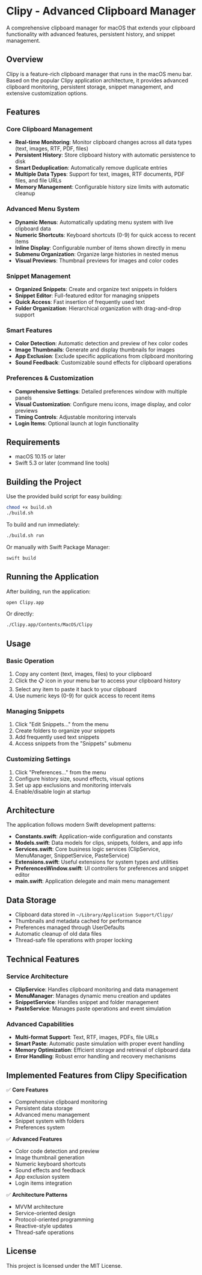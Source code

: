 # Clipy - Advanced Clipboard Manager

A comprehensive clipboard manager for macOS that extends your clipboard functionality with advanced features, persistent history, and snippet management.

## Overview

Clipy is a feature-rich clipboard manager that runs in the macOS menu bar. Based on the popular Clipy application architecture, it provides advanced clipboard monitoring, persistent storage, snippet management, and extensive customization options.

## Features

### Core Clipboard Management
- **Real-time Monitoring**: Monitor clipboard changes across all data types (text, images, RTF, PDF, files)
- **Persistent History**: Store clipboard history with automatic persistence to disk
- **Smart Deduplication**: Automatically remove duplicate entries
- **Multiple Data Types**: Support for text, images, RTF documents, PDF files, and file URLs
- **Memory Management**: Configurable history size limits with automatic cleanup

### Advanced Menu System
- **Dynamic Menus**: Automatically updating menu system with live clipboard data
- **Numeric Shortcuts**: Keyboard shortcuts (0-9) for quick access to recent items
- **Inline Display**: Configurable number of items shown directly in menu
- **Submenu Organization**: Organize large histories in nested menus
- **Visual Previews**: Thumbnail previews for images and color codes

### Snippet Management
- **Organized Snippets**: Create and organize text snippets in folders
- **Snippet Editor**: Full-featured editor for managing snippets
- **Quick Access**: Fast insertion of frequently used text
- **Folder Organization**: Hierarchical organization with drag-and-drop support

### Smart Features
- **Color Detection**: Automatic detection and preview of hex color codes
- **Image Thumbnails**: Generate and display thumbnails for images
- **App Exclusion**: Exclude specific applications from clipboard monitoring
- **Sound Feedback**: Customizable sound effects for clipboard operations

### Preferences & Customization
- **Comprehensive Settings**: Detailed preferences window with multiple panels
- **Visual Customization**: Configure menu icons, image display, and color previews
- **Timing Controls**: Adjustable monitoring intervals
- **Login Items**: Optional launch at login functionality

## Requirements

- macOS 10.15 or later
- Swift 5.3 or later (command line tools)

## Building the Project

Use the provided build script for easy building:

```bash
chmod +x build.sh
./build.sh
```

To build and run immediately:
```bash
./build.sh run
```

Or manually with Swift Package Manager:
```bash
swift build
```

## Running the Application

After building, run the application:
```bash
open Clipy.app
```

Or directly:
```bash
./Clipy.app/Contents/MacOS/Clipy
```

## Usage

### Basic Operation
1. Copy any content (text, images, files) to your clipboard
2. Click the 📋 icon in your menu bar to access your clipboard history
3. Select any item to paste it back to your clipboard
4. Use numeric keys (0-9) for quick access to recent items

### Managing Snippets
1. Click "Edit Snippets..." from the menu
2. Create folders to organize your snippets
3. Add frequently used text snippets
4. Access snippets from the "Snippets" submenu

### Customizing Settings
1. Click "Preferences..." from the menu
2. Configure history size, sound effects, visual options
3. Set up app exclusions and monitoring intervals
4. Enable/disable login at startup

## Architecture

The application follows modern Swift development patterns:

- **Constants.swift**: Application-wide configuration and constants
- **Models.swift**: Data models for clips, snippets, folders, and app info
- **Services.swift**: Core business logic services (ClipService, MenuManager, SnippetService, PasteService)
- **Extensions.swift**: Useful extensions for system types and utilities
- **PreferencesWindow.swift**: UI controllers for preferences and snippet editor
- **main.swift**: Application delegate and main menu management

## Data Storage

- Clipboard data stored in `~/Library/Application Support/Clipy/`
- Thumbnails and metadata cached for performance
- Preferences managed through UserDefaults
- Automatic cleanup of old data files
- Thread-safe file operations with proper locking

## Technical Features

### Service Architecture
- **ClipService**: Handles clipboard monitoring and data management
- **MenuManager**: Manages dynamic menu creation and updates
- **SnippetService**: Handles snippet and folder management
- **PasteService**: Manages paste operations and event simulation

### Advanced Capabilities
- **Multi-format Support**: Text, RTF, images, PDFs, file URLs
- **Smart Paste**: Automatic paste simulation with proper event handling
- **Memory Optimization**: Efficient storage and retrieval of clipboard data
- **Error Handling**: Robust error handling and recovery mechanisms

## Implemented Features from Clipy Specification

✅ **Core Features**
- Comprehensive clipboard monitoring
- Persistent data storage
- Advanced menu management
- Snippet system with folders
- Preferences system

✅ **Advanced Features**
- Color code detection and preview
- Image thumbnail generation
- Numeric keyboard shortcuts
- Sound effects and feedback
- App exclusion system
- Login items integration

✅ **Architecture Patterns**
- MVVM architecture
- Service-oriented design
- Protocol-oriented programming
- Reactive-style updates
- Thread-safe operations

## License

This project is licensed under the MIT License.
